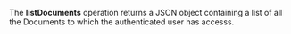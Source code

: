 The **listDocuments** operation returns a JSON object containing a list of all the Documents to which the authenticated user has accesss.
